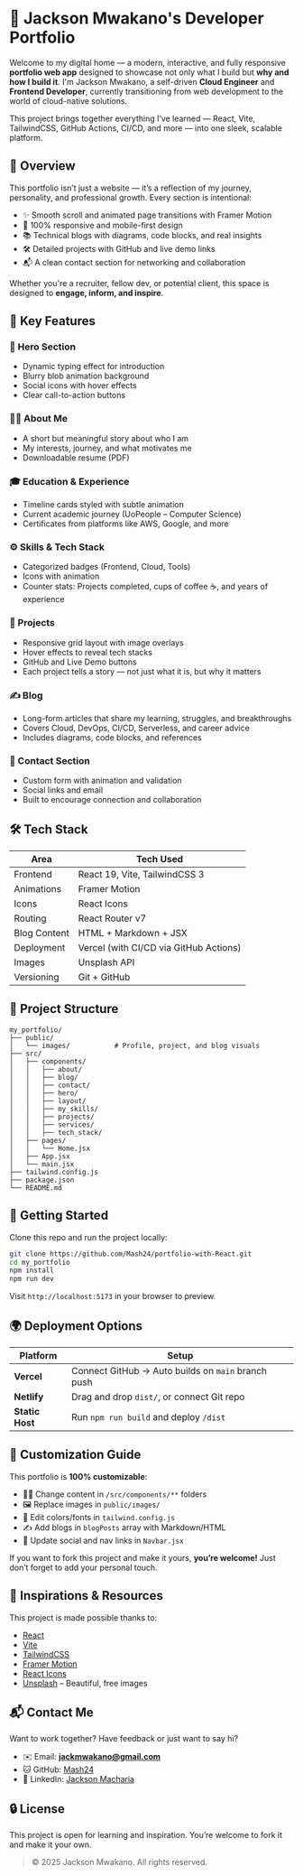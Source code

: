 # 🚀 Jackson Mwakano's Developer Portfolio

Welcome to my digital home — a modern, interactive, and fully responsive **portfolio web app** designed to showcase not only what I build but **why and how I build it**. I'm Jackson Mwakano, a self-driven **Cloud Engineer** and **Frontend Developer**, currently transitioning from web development to the world of cloud-native solutions.

This project brings together everything I’ve learned — React, Vite, TailwindCSS, GitHub Actions, CI/CD, and more — into one sleek, scalable platform.


## 🧭 Overview

This portfolio isn’t just a website — it’s a reflection of my journey, personality, and professional growth. Every section is intentional:

* ✨ Smooth scroll and animated page transitions with Framer Motion
* 📱 100% responsive and mobile-first design
* 📚 Technical blogs with diagrams, code blocks, and real insights
* 🛠️ Detailed projects with GitHub and live demo links
* 📬 A clean contact section for networking and collaboration

Whether you're a recruiter, fellow dev, or potential client, this space is designed to **engage, inform, and inspire**.


## 🎯 Key Features

### 👋 Hero Section

* Dynamic typing effect for introduction
* Blurry blob animation background
* Social icons with hover effects
* Clear call-to-action buttons

### 👨‍💻 About Me

* A short but meaningful story about who I am
* My interests, journey, and what motivates me
* Downloadable resume (PDF)

### 🎓 Education & Experience

* Timeline cards styled with subtle animation
* Current academic journey (UoPeople – Computer Science)
* Certificates from platforms like AWS, Google, and more

### ⚙️ Skills & Tech Stack

* Categorized badges (Frontend, Cloud, Tools)
* Icons with animation
* Counter stats: Projects completed, cups of coffee ☕, and years of experience

### 💼 Projects

* Responsive grid layout with image overlays
* Hover effects to reveal tech stacks
* GitHub and Live Demo buttons
* Each project tells a story — not just what it is, but why it matters

### ✍️ Blog

* Long-form articles that share my learning, struggles, and breakthroughs
* Covers Cloud, DevOps, CI/CD, Serverless, and career advice
* Includes diagrams, code blocks, and references

### 💬 Contact Section

* Custom form with animation and validation
* Social links and email
* Built to encourage connection and collaboration


## 🛠️ Tech Stack

| Area         | Tech Used                              |
| ------------ | -------------------------------------- |
| Frontend     | React 19, Vite, TailwindCSS 3          |
| Animations   | Framer Motion                          |
| Icons        | React Icons                            |
| Routing      | React Router v7                        |
| Blog Content | HTML + Markdown + JSX                  |
| Deployment   | Vercel (with CI/CD via GitHub Actions) |
| Images       | Unsplash API                           |
| Versioning   | Git + GitHub                           |


## 📁 Project Structure

```
my_portfolio/
├── public/
│   └── images/           # Profile, project, and blog visuals
├── src/
│   ├── components/
│   │   ├── about/
│   │   ├── blog/
│   │   ├── contact/
│   │   ├── hero/
│   │   ├── layout/
│   │   ├── my_skills/
│   │   ├── projects/
│   │   ├── services/
│   │   ├── tech_stack/
│   ├── pages/
│   │   └── Home.jsx
│   ├── App.jsx
│   └── main.jsx
├── tailwind.config.js
├── package.json
└── README.md
```


## 🚀 Getting Started

Clone this repo and run the project locally:

```bash
git clone https://github.com/Mash24/portfolio-with-React.git
cd my_portfolio
npm install
npm run dev
```

Visit `http://localhost:5173` in your browser to preview.


## 🌍 Deployment Options

| Platform        | Setup                                              |
| --------------- | -------------------------------------------------- |
| **Vercel**      | Connect GitHub → Auto builds on `main` branch push |
| **Netlify**     | Drag and drop `dist/`, or connect Git repo         |
| **Static Host** | Run `npm run build` and deploy `/dist`             |


## 🧩 Customization Guide

This portfolio is **100% customizable**:

* 🧑‍🎨 Change content in `/src/components/**` folders
* 🖼️ Replace images in `public/images/`
* 🎨 Edit colors/fonts in `tailwind.config.js`
* ✍️ Add blogs in `blogPosts` array with Markdown/HTML
* 🔗 Update social and nav links in `Navbar.jsx`

If you want to fork this project and make it yours, **you’re welcome!** Just don’t forget to add your personal touch.


## 🧠 Inspirations & Resources

This project is made possible thanks to:

* [React](https://reactjs.org/)
* [Vite](https://vitejs.dev/)
* [TailwindCSS](https://tailwindcss.com/)
* [Framer Motion](https://www.framer.com/motion/)
* [React Icons](https://react-icons.github.io/react-icons/)
* [Unsplash](https://unsplash.com/) – Beautiful, free images


## 📬 Contact Me

Want to work together? Have feedback or just want to say hi?

* ✉️ Email: **[jackmwakano@gmail.com](mailto:jackmwakano@gmail.com)**
* 🐱 GitHub: [Mash24](https://github.com/Mash24)
* 💼 LinkedIn: [Jackson Macharia](https://linkedin.com/in/jacksonmacharia)


## 🔒 License

This project is open for learning and inspiration. You’re welcome to fork it and make it your own.

> © 2025 Jackson Mwakano. All rights reserved.